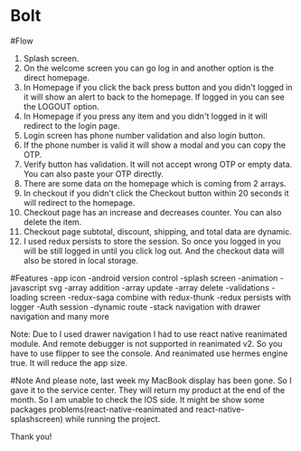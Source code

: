 # Bolt

#Flow

1. Splash screen.
2. On the welcome screen you can go log in and another option is the direct homepage.
3. In Homepage if you click the back press button and you didn't logged in it will show an alert to back to the homepage. If logged in you can see the LOGOUT option.
4. In Homepage if you press any item and you didn't logged in it will redirect to the login page.
5. Login screen has phone number validation and also login button.
6. If the phone number is valid it will show a modal and you can copy the OTP.
7. Verify button has validation. It will not accept wrong OTP or empty data. You can also paste your OTP directly.
8. There are some data on the homepage which is coming from 2 arrays.
9. In checkout if you didn't click the Checkout button within 20 seconds it will redirect to the homepage.
10. Checkout page has an increase and decreases counter. You can also delete the item.
11. Checkout page subtotal, discount, shipping, and total data are dynamic.
12. I used redux persists to store the session. So once you logged in you will be still logged in until you click log out. And the checkout data will also be stored in local storage.

#Features
-app icon
-android version control
-splash screen
-animation
-javascript svg
-array addition
-array update
-array delete
-validations
-loading screen
-redux-saga combine with redux-thunk
-redux persists with logger
-Auth session
-dynamic route
-stack navigation with drawer navigation and many more

Note: Due to I used drawer navigation I had to use react native reanimated module. And remote debugger is not supported in reanimated v2. So you have to use flipper to see the console. And reanimated use hermes engine true. It will reduce the app size.

#Note
And please note, last week my MacBook display has been gone. So I gave it to the service center. They will return my product at the end of the month. So I am unable to check the IOS side. It might be show some packages problems(react-native-reanimated and react-native-splashscreen) while running the project.

Thank you!
